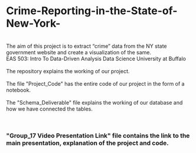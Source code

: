 # Crime-Reporting-in-the-State-of-New-York-
<br> The aim of this project is to extract “crime” data from the NY state government website and create a visualization of the same. </br>
EAS 503: Intro To Data-Driven Analysis Data Science University at Buffalo </br>
<br> The repository explains the working of our project. </br>
<br> The file "Project_Code" has the entire code of our project in the form of a notebook.</br>
<br> The "Schema_Deliverable" file explains the working of our database and how we have connected the tables. </br>


<br> <h3> "Group_17 Video Presentation Link" file contains the link to the main presentation, explanation of the project and code. </h3></br>

